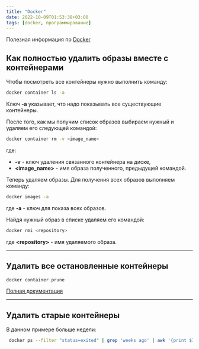 ```yaml
---
title: "Docker"
date: 2022-10-09T01:53:38+03:00
tags: [docker, программирование]
---
```


Полезная информация по [Docker](https://www.docker.com/)

## Как полностью удалить образы вместе с контейнерами

Чтобы посмотреть все контейнеры нужно выполнить команду:

```bash
docker container ls -a
```

Ключ **-a** указывает, что надо показывать все существующие контейнеры.

После того, как мы получим список образов выбираем нужный и удаляем его следующей командой:

```bash
docker container rm -v <image_name>
```

где:

* **-v** - ключ удаления связанного контейнера на диске,
* **<image_name>** - имя образа полученного, предыдущей командой.

Теперь удаляем образы.
Для получения всех образов выполняем команду:

```bash
docker images -a
```

где **-a** - ключ для показа всех образов.

Найдя нужный образ в списке удаляем его командой:

```bash
docker rmi <repository>
```

где **\<repository\>** - имя удаляемого образа.

---

## Удалить все остановленные контейнеры

```bash
docker container prune
```

[Полная документация](https://docs.docker.com/engine/reference/commandline/system_prune/)

---

## Удалить старые контейнеры

В данном примере больше недели:

```bash
 docker ps --filter "status=exited" | grep 'weeks ago' | awk '{print $1}' | xargs --no-run-if-empty docker rm
```
